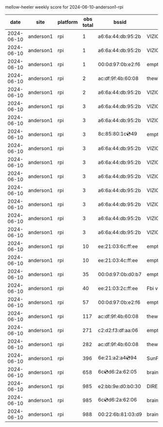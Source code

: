 mellow-heeler weekly score for 2024-06-10-anderson1-rpi

|date|site|platform|obs total|bssid|ssid|
|--|--|--|--|--|--|
|2024-06-10|anderson1|rpi|1|a6:6a:44:db:95:2b|VIZIOCastAudio7484|
|2024-06-10|anderson1|rpi|1|a6:6a:44:db:95:2b|VIZIOCastAudio8077|
|2024-06-10|anderson1|rpi|1|00:0d:97:0b:e2:f6|empty_ssid|
|2024-06-10|anderson1|rpi|2|ac:df:9f:4b:60:08|theweef|
|2024-06-10|anderson1|rpi|2|a6:6a:44:db:95:2b|VIZIOCastAudio4962|
|2024-06-10|anderson1|rpi|3|a6:6a:44:db:95:2b|VIZIOCastAudio6607|
|2024-06-10|anderson1|rpi|3|a6:6a:44:db:95:2b|VIZIOCastAudio4044|
|2024-06-10|anderson1|rpi|3|8c:85:80:1c:cd:49|empty_ssid|
|2024-06-10|anderson1|rpi|3|a6:6a:44:db:95:2b|VIZIOCastAudio8740|
|2024-06-10|anderson1|rpi|3|a6:6a:44:db:95:2b|VIZIOCastAudio3287|
|2024-06-10|anderson1|rpi|3|a6:6a:44:db:95:2b|VIZIOCastAudio9426|
|2024-06-10|anderson1|rpi|3|a6:6a:44:db:95:2b|VIZIOCastAudio1964|
|2024-06-10|anderson1|rpi|3|a6:6a:44:db:95:2b|VIZIOCastAudio6915|
|2024-06-10|anderson1|rpi|3|a6:6a:44:db:95:2b|VIZIOCastAudio1978|
|2024-06-10|anderson1|rpi|3|a6:6a:44:db:95:2b|VIZIOCastAudio5574|
|2024-06-10|anderson1|rpi|10|ee:21:03:6c:ff:ee|empty_ssid|
|2024-06-10|anderson1|rpi|10|ee:21:03:4c:ff:ee|empty_ssid|
|2024-06-10|anderson1|rpi|35|00:0d:97:0b:d0:b7|empty_ssid|
|2024-06-10|anderson1|rpi|40|ee:21:03:2c:ff:ee|Fbi van 13|
|2024-06-10|anderson1|rpi|57|00:0d:97:0b:e2:f6|empty_ssid|
|2024-06-10|anderson1|rpi|117|ac:df:9f:4b:60:08|theweef|
|2024-06-10|anderson1|rpi|271|c2:d2:f3:df:aa:06|empty_ssid|
|2024-06-10|anderson1|rpi|282|ac:df:9f:4b:60:08|theweef|
|2024-06-10|anderson1|rpi|396|6e:21:a2:a4:cd:94|SunPower21450|
|2024-06-10|anderson1|rpi|658|6c:cd:d6:2a:62:05|braingang2_5GEXT|
|2024-06-10|anderson1|rpi|985|e2:bb:9e:d0:b0:30|DIRECT-9ED03030|
|2024-06-10|anderson1|rpi|985|6c:cd:d6:2a:62:06|braingang2_2GEXT|
|2024-06-10|anderson1|rpi|988|00:22:6b:81:03:d9|braingang2|
